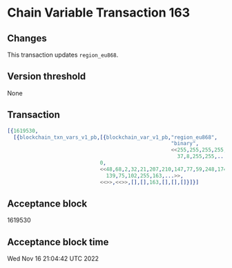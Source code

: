 # Chain Variable Transaction 163

## Changes

This transaction updates `region_eu868`.

## Version threshold

None

## Transaction

```erlang
[{1619530,
  [{blockchain_txn_vars_v1_pb,[{blockchain_var_v1_pb,"region_eu868",
                                                     "binary",
                                                     <<255,255,255,255,127,228,33,8,255,255,255,255,127,142,
                                                       37,8,255,255,...>>}],
                              0,
                              <<48,68,2,32,21,207,210,147,77,59,248,174,41,74,89,145,
                                139,75,102,255,163,...>>,
                              <<>>,<<>>,[],[],163,[],[],[]}]}]
```

## Acceptance block

1619530

## Acceptance block time

Wed Nov 16 21:04:42 UTC 2022
